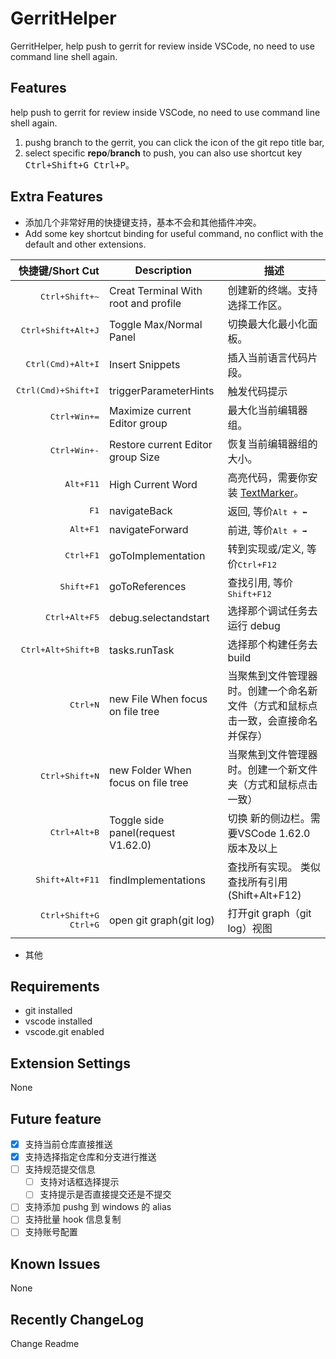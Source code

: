 # GerritHelper

GerritHelper, help push to gerrit for review inside VSCode, no need to use command line shell again.

## Features

help push to gerrit for review inside VSCode, no need to use command line shell again.

1. pushg branch to the gerrit, you can click the icon of the git repo title bar,
2. select specific **repo**/**branch** to push, you can also use shortcut key <kbd>Ctrl+Shift+G Ctrl+P</kbd>。

## Extra Features

- 添加几个非常好用的快捷键支持，基本不会和其他插件冲突。
- Add some key shortcut binding for useful command, no conflict with the default and other extensions.

|               快捷键/Short Cut | Description                          | 描述                                                                                                        |
| -----------------------------: | ------------------------------------ | ----------------------------------------------------------------------------------------------------------- |
|        <kbd>Ctrl+Shift+~</kbd> | Creat Terminal With root and profile | 创建新的终端。支持选择工作区。                                                                              |
|    <kbd>Ctrl+Shift+Alt+J</kbd> | Toggle Max/Normal Panel              | 切换最大化最小化面板。                                                                                      |
|     <kbd>Ctrl(Cmd)+Alt+I</kbd> | Insert Snippets                      | 插入当前语言代码片段。                                                                                      |
|   <kbd>Ctrl(Cmd)+Shift+I</kbd> | triggerParameterHints                | 触发代码提示                                                                                                |
|          <kbd>Ctrl+Win+=</kbd> | Maximize current Editor group        | 最大化当前编辑器组。                                                                                        |
|          <kbd>Ctrl+Win+-</kbd> | Restore current Editor group Size    | 恢复当前编辑器组的大小。                                                                                    |
|             <kbd>Alt+F11</kbd> | High Current Word                    | 高亮代码，需要你安装 [TextMarker](https://marketplace.visualstudio.com/items?itemName=ryu1kn.text-marker)。 |
|                  <kbd>F1</kbd> | navigateBack                         | 返回, 等价<kbd>Alt +  ⬅</kbd>                                                                               |
|              <kbd>Alt+F1</kbd> | navigateForward                      | 前进, 等价<kbd>Alt +  ➡</kbd>                                                                               |
|             <kbd>Ctrl+F1</kbd> | goToImplementation                   | 转到实现或/定义, 等价<kbd>Ctrl+F12</kbd>                                                                    |
|            <kbd>Shift+F1</kbd> | goToReferences                       | 查找引用, 等价<kbd>Shift+F12</kbd>                                                                          |
|         <kbd>Ctrl+Alt+F5</kbd> | debug.selectandstart                 | 选择那个调试任务去运行 debug                                                                                |
|    <kbd>Ctrl+Alt+Shift+B</kbd> | tasks.runTask                        | 选择那个构建任务去 build                                                                                    |
|              <kbd>Ctrl+N</kbd> | new File When focus on file tree     | 当聚焦到文件管理器时。创建一个命名新文件（方式和鼠标点击一致，会直接命名并保存）                            |
|        <kbd>Ctrl+Shift+N</kbd> | new Folder When focus on file tree   | 当聚焦到文件管理器时。创建一个新文件夹（方式和鼠标点击一致）                                                |
|          <kbd>Ctrl+Alt+B</kbd> | Toggle side panel(request V1.62.0)   | 切换 新的侧边栏。需要VSCode 1.62.0 版本及以上                                                               |
|       <kbd>Shift+Alt+F11</kbd> | findImplementations                  | 查找所有实现。 类似查找所有引用(Shift+Alt+F12)                                                              |
| <kbd>Ctrl+Shift+G Ctrl+G</kbd> | open git graph(git log)              | 打开git graph（git log）视图                                                                                |

- 其他

## Requirements

- git installed
- vscode installed
- vscode.git enabled

## Extension Settings

None

## Future feature

- [x] 支持当前仓库直接推送
- [x] 支持选择指定仓库和分支进行推送
- [ ] 支持规范提交信息
  - [ ] 支持对话框选择提示
  - [ ] 支持提示是否直接提交还是不提交
- [ ] 支持添加 pushg 到 windows 的 alias
- [ ] 支持批量 hook 信息复制
- [ ] 支持账号配置

## Known Issues

None

## Recently ChangeLog

Change Readme
